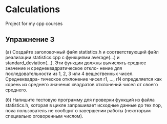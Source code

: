 # Calculations
Project for my cpp courses

## Упражнение 3
(а) Создайте заголовочный файл statistics.h и соответствующий файл реализации
statistics.cpp с функциями average(...) и standard_deviation(...).
Эти функции должны вычислять среднее значение и среднеквадратическое откло-
нение для последовательности из 1, 2, 3 или 4 вещественных чисел. Среднеквадра-
тическое отклонение чисел r1, ..., rN определяется как корень из среднего значения
квадратов отклонений чисел от своего среднего.

(б) Напишите тестовую программу для проверки функций из файла statistics.h,
которая в цикле запрашивает исходные данные до тех пор, пока пользователь не
сообщит о завершении работы (некоторым специально оговоренным числом).
